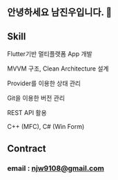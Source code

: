 ## 안녕하세요 남진우입니다. 👋

## Skill

Flutter기반 멀티플랫폼 App 개발

MVVM 구조, Clean Architecture 설계

Provider를 이용한 상태 관리

Git을 이용한 버전 관리

REST API 활용

C++ (MFC), C# (Win Form)


## Contract
### email : njw9108@gmail.com


<!--
**njw9108/njw9108** is a ✨ _special_ ✨ repository because its `README.md` (this file) appears on your GitHub profile.

Here are some ideas to get you started:

- 🔭 I’m currently working on ...
- 🌱 I’m currently learning ...
- 👯 I’m looking to collaborate on ...
- 🤔 I’m looking for help with ...
- 💬 Ask me about ...
- 📫 How to reach me: ...
- 😄 Pronouns: ...
- ⚡ Fun fact: ...
-->

